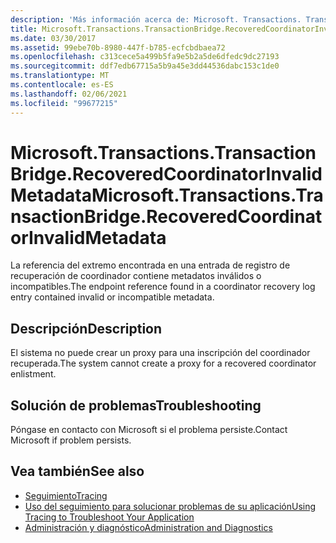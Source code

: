 ```yaml
---
description: 'Más información acerca de: Microsoft. Transactions. TransactionBridge. RecoveredCoordinatorInvalidMetadata'
title: Microsoft.Transactions.TransactionBridge.RecoveredCoordinatorInvalidMetadata
ms.date: 03/30/2017
ms.assetid: 99ebe70b-8980-447f-b785-ecfcbdbaea72
ms.openlocfilehash: c313cece5a499b5fa9e5b2a5de6dfedc9dc27193
ms.sourcegitcommit: ddf7edb67715a5b9a45e3dd44536dabc153c1de0
ms.translationtype: MT
ms.contentlocale: es-ES
ms.lasthandoff: 02/06/2021
ms.locfileid: "99677215"
---
```

# <a name="microsofttransactionstransactionbridgerecoveredcoordinatorinvalidmetadata"></a><span data-ttu-id="f29e4-103">Microsoft.Transactions.TransactionBridge.RecoveredCoordinatorInvalidMetadata</span><span class="sxs-lookup"><span data-stu-id="f29e4-103">Microsoft.Transactions.TransactionBridge.RecoveredCoordinatorInvalidMetadata</span></span>

<span data-ttu-id="f29e4-104">La referencia del extremo encontrada en una entrada de registro de recuperación de coordinador contiene metadatos inválidos o incompatibles.</span><span class="sxs-lookup"><span data-stu-id="f29e4-104">The endpoint reference found in a coordinator recovery log entry contained invalid or incompatible metadata.</span></span>  
  
## <a name="description"></a><span data-ttu-id="f29e4-105">Descripción</span><span class="sxs-lookup"><span data-stu-id="f29e4-105">Description</span></span>  

 <span data-ttu-id="f29e4-106">El sistema no puede crear un proxy para una inscripción del coordinador recuperada.</span><span class="sxs-lookup"><span data-stu-id="f29e4-106">The system cannot create a proxy for a recovered coordinator enlistment.</span></span>  
  
## <a name="troubleshooting"></a><span data-ttu-id="f29e4-107">Solución de problemas</span><span class="sxs-lookup"><span data-stu-id="f29e4-107">Troubleshooting</span></span>  

 <span data-ttu-id="f29e4-108">Póngase en contacto con Microsoft si el problema persiste.</span><span class="sxs-lookup"><span data-stu-id="f29e4-108">Contact Microsoft if problem persists.</span></span>  
  
## <a name="see-also"></a><span data-ttu-id="f29e4-109">Vea también</span><span class="sxs-lookup"><span data-stu-id="f29e4-109">See also</span></span>

- [<span data-ttu-id="f29e4-110">Seguimiento</span><span class="sxs-lookup"><span data-stu-id="f29e4-110">Tracing</span></span>](index.md)
- [<span data-ttu-id="f29e4-111">Uso del seguimiento para solucionar problemas de su aplicación</span><span class="sxs-lookup"><span data-stu-id="f29e4-111">Using Tracing to Troubleshoot Your Application</span></span>](using-tracing-to-troubleshoot-your-application.md)
- [<span data-ttu-id="f29e4-112">Administración y diagnóstico</span><span class="sxs-lookup"><span data-stu-id="f29e4-112">Administration and Diagnostics</span></span>](../index.md)

